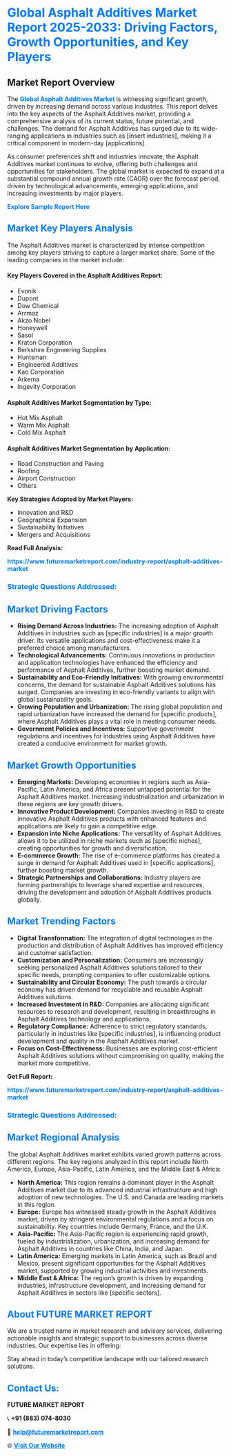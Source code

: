 <h1 style="color: #007BFF;">Global Asphalt Additives Market Report 2025-2033: Driving Factors, Growth Opportunities, and Key Players</h1>

<section id="overview">
<h2>Market Report Overview</h2>
<p>The <a href="https://www.futuremarketreport.com/industry-report/asphalt-additives-market" style="color: #007BFF; text-decoration: none;"><strong>Global Asphalt Additives Market</strong></a> is witnessing significant growth, driven by increasing demand across various industries. This report delves into the key aspects of the Asphalt Additives market, providing a comprehensive analysis of its current status, future potential, and challenges. The demand for Asphalt Additives has surged due to its wide-ranging applications in industries such as [insert industries], making it a critical component in modern-day [applications].</p>
<p>As consumer preferences shift and industries innovate, the Asphalt Additives market continues to evolve, offering both challenges and opportunities for stakeholders. The global market is expected to expand at a substantial compound annual growth rate (CAGR) over the forecast period, driven by technological advancements, emerging applications, and increasing investments by major players.</p>
</section>

<section id="overview">
<p><a href="https://www.futuremarketreport.com/request-sample/reportId=29817" style="color: #007BFF; text-decoration: none;"><strong>Explore Sample Report Here</strong></a></p>
</section>

<section id="key-players">
<h2 style="color: #007BFF;">Market Key Players Analysis</h2>
<p>The Asphalt Additives market is characterized by intense competition among key players striving to capture a larger market share. Some of the leading companies in the market include:</p>
<h4>Key Players Covered in the Asphalt Additives Report:</h4>
<ul><li>Evonik</li><li>Dupont</li><li>Dow Chemical</li><li>Arrmaz</li><li>Akzo Nobel</li><li>Honeywell</li><li>Sasol</li><li>Kraton Corporation</li><li>Berkshire Engineering Supplies</li><li>Huntsman</li><li>Engineered Additives</li><li>Kao Corporation</li><li>Arkema</li><li>Ingevity Corporation</li></ul>
<h4>Asphalt Additives Market Segmentation by Type:</h4>
<ul><li>Hot Mix Asphalt</li><li>Warm Mix Asphalt</li><li>Cold Mix Asphalt</li></ul>

<h4>Asphalt Additives Market Segmentation by Application:</h4>
<ul><li>Road Construction and Paving</li><li>Roofing</li><li>Airport Construction</li><li>Others</li></ul>
<p><strong>Key Strategies Adopted by Market Players:</strong></p>
<ul>
<li>Innovation and R&D</li>
<li>Geographical Expansion</li>
<li>Sustainability Initiatives</li>
<li>Mergers and Acquisitions</li>
</ul>
</section>

<section>
<p><strong>Read Full Analysis: </strong></p><a href="https://www.futuremarketreport.com/industry-report/asphalt-additives-market" style="color: #007BFF; text-decoration: none;"><strong>https://www.futuremarketreport.com/industry-report/asphalt-additives-market</strong></a>
<h3 style="color: #007BFF;">Strategic Questions Addressed:</h3>
</section>

<section id="driving-factors">
<h2 style="color: #007BFF;">Market Driving Factors</h2>
<ul>
<li><strong>Rising Demand Across Industries:</strong> The increasing adoption of Asphalt Additives in industries such as [specific industries] is a major growth driver. Its versatile applications and cost-effectiveness make it a preferred choice among manufacturers.</li>
<li><strong>Technological Advancements:</strong> Continuous innovations in production and application technologies have enhanced the efficiency and performance of Asphalt Additives, further boosting market demand.</li>
<li><strong>Sustainability and Eco-Friendly Initiatives:</strong> With growing environmental concerns, the demand for sustainable Asphalt Additives solutions has surged. Companies are investing in eco-friendly variants to align with global sustainability goals.</li>
<li><strong>Growing Population and Urbanization:</strong> The rising global population and rapid urbanization have increased the demand for [specific products], where Asphalt Additives plays a vital role in meeting consumer needs.</li>
<li><strong>Government Policies and Incentives:</strong> Supportive government regulations and incentives for industries using Asphalt Additives have created a conducive environment for market growth.</li>
</ul>
</section>

<section id="growth-opportunities">
<h2 style="color: #007BFF;">Market Growth Opportunities</h2>
<ul>
<li><strong>Emerging Markets:</strong> Developing economies in regions such as Asia-Pacific, Latin America, and Africa present untapped potential for the Asphalt Additives market. Increasing industrialization and urbanization in these regions are key growth drivers.</li>
<li><strong>Innovative Product Development:</strong> Companies investing in R&D to create innovative Asphalt Additives products with enhanced features and applications are likely to gain a competitive edge.</li>
<li><strong>Expansion into Niche Applications:</strong> The versatility of Asphalt Additives allows it to be utilized in niche markets such as [specific niches], creating opportunities for growth and diversification.</li>
<li><strong>E-commerce Growth:</strong> The rise of e-commerce platforms has created a surge in demand for Asphalt Additives used in [specific applications], further boosting market growth.</li>
<li><strong>Strategic Partnerships and Collaborations:</strong> Industry players are forming partnerships to leverage shared expertise and resources, driving the development and adoption of Asphalt Additives products globally.</li>
</ul>
</section>

<section id="trending-factors">
<h2 style="color: #007BFF;">Market Trending Factors</h2>
<ul>
<li><strong>Digital Transformation:</strong> The integration of digital technologies in the production and distribution of Asphalt Additives has improved efficiency and customer satisfaction.</li>
<li><strong>Customization and Personalization:</strong> Consumers are increasingly seeking personalized Asphalt Additives solutions tailored to their specific needs, prompting companies to offer customizable options.</li>
<li><strong>Sustainability and Circular Economy:</strong> The push towards a circular economy has driven demand for recyclable and reusable Asphalt Additives solutions.</li>
<li><strong>Increased Investment in R&D:</strong> Companies are allocating significant resources to research and development, resulting in breakthroughs in Asphalt Additives technology and applications.</li>
<li><strong>Regulatory Compliance:</strong> Adherence to strict regulatory standards, particularly in industries like [specific industries], is influencing product development and quality in the Asphalt Additives market.</li>
<li><strong>Focus on Cost-Effectiveness:</strong> Businesses are exploring cost-efficient Asphalt Additives solutions without compromising on quality, making the market more competitive.</li>
</ul>
</section>

<section>
<p><strong>Get Full Report: </strong></p><a href="https://www.futuremarketreport.com/industry-report/asphalt-additives-market" style="color: #007BFF; text-decoration: none;"><strong>https://www.futuremarketreport.com/industry-report/asphalt-additives-market</strong></a>
<h3 style="color: #007BFF;">Strategic Questions Addressed:</h3>
</section>


<section id="regional-analysis">
<h2 style="color: #007BFF;">Market Regional Analysis</h2>
<p>The global Asphalt Additives market exhibits varied growth patterns across different regions. The key regions analyzed in this report include North America, Europe, Asia-Pacific, Latin America, and the Middle East & Africa:</p>
<ul>
<li><strong>North America:</strong> This region remains a dominant player in the Asphalt Additives market due to its advanced industrial infrastructure and high adoption of new technologies. The U.S. and Canada are leading markets in this region.</li>
<li><strong>Europe:</strong> Europe has witnessed steady growth in the Asphalt Additives market, driven by stringent environmental regulations and a focus on sustainability. Key countries include Germany, France, and the U.K.</li>
<li><strong>Asia-Pacific:</strong> The Asia-Pacific region is experiencing rapid growth, fueled by industrialization, urbanization, and increasing demand for Asphalt Additives in countries like China, India, and Japan.</li>
<li><strong>Latin America:</strong> Emerging markets in Latin America, such as Brazil and Mexico, present significant opportunities for the Asphalt Additives market, supported by growing industrial activities and investments.</li>
<li><strong>Middle East & Africa:</strong> The region’s growth is driven by expanding industries, infrastructure development, and increasing demand for Asphalt Additives in sectors like [specific sectors].</li>
</ul>
</section>

<footer>
<h2 style="color: #007BFF;">About FUTURE MARKET REPORT</h2>
<p>We are a trusted name in market research and advisory services, delivering actionable insights and strategic support to businesses across diverse industries. Our expertise lies in offering:</p>

<p>Stay ahead in today’s competitive landscape with our tailored research solutions.</p>

<h2 style="color: #007BFF;">Contact Us:</h2>
<p><strong>FUTURE MARKET REPORT</strong></p>
<p>📞 <strong>+91 (883) 074-8030</strong></p>
<p>📧 <strong><a href="mailto:help@futuremarketreport.com" style="color: #007BFF;">help@futuremarketreport.com</a></strong></p>
<p>🌐 <strong><a href="https://www.futuremarketreport.com/" style="color: #007BFF;">Visit Our Website</a></strong></p>
</footer>